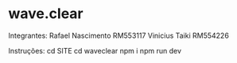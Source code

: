 # wave.clear

Integrantes:
Rafael Nascimento RM553117
Vinicius Taiki RM554226

Instruções:
cd SITE
cd waveclear
npm i
npm run dev
